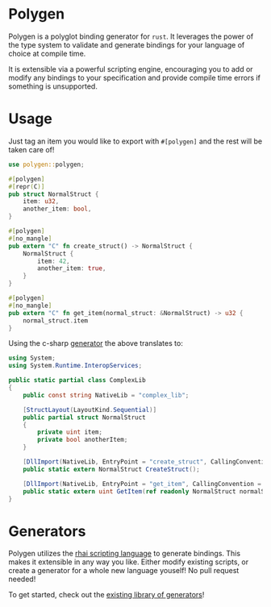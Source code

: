 # Polygen

Polygen is a polyglot binding generator for `rust`. It leverages the power of the type system to validate and generate bindings for your language of choice at compile time.

It is extensible via a powerful scripting engine, encouraging you to add or modify any bindings to your specification and provide compile time errors if something is unsupported.

# Usage

Just tag an item you would like to export with `#[polygen]` and the rest will be taken care of!

```rust
use polygen::polygen;

#[polygen]
#[repr(C)]
pub struct NormalStruct {
    item: u32,
    another_item: bool,
}

#[polygen]
#[no_mangle]
pub extern "C" fn create_struct() -> NormalStruct {
    NormalStruct {
        item: 42,
        another_item: true,
    }
}

#[polygen]
#[no_mangle]
pub extern "C" fn get_item(normal_struct: &NormalStruct) -> u32 {
    normal_struct.item
}

```

Using the c-sharp [generator](#generators) the above translates to:

```csharp
using System;
using System.Runtime.InteropServices;

public static partial class ComplexLib
{
    public const string NativeLib = "complex_lib";

    [StructLayout(LayoutKind.Sequential)]
    public partial struct NormalStruct
    {
        private uint item;
        private bool anotherItem;
    }

    [DllImport(NativeLib, EntryPoint = "create_struct", CallingConvention = CallingConvention.Cdecl)]
    public static extern NormalStruct CreateStruct();

    [DllImport(NativeLib, EntryPoint = "get_item", CallingConvention = CallingConvention.Cdecl)]
    public static extern uint GetItem(ref readonly NormalStruct normalStruct);
}

```

# Generators
Polygen utilizes the [rhai scripting language](rhai.rs) to generate bindings. This makes it extensible in any way you like. Either modify existing scripts, or create a generator for a whole new language youself! No pull request needed!

To get started, check out the [existing library of generators](./generators/)!
